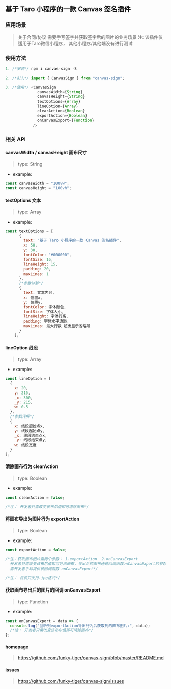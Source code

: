 ## 基于 Taro 小程序的一款 Canvas 签名插件

### 应用场景

> 关于合同/协议 需要手写签字并获取签字后的图片的业务场景 注: 该插件仅适用于Taro微信小程序， 其他小程序/其他端没有进行测试

### 使用方法

```js
1. /*安装*/ npm i canvas-sign -S

2. /*引入*/ import { CanvasSign } from "canvas-sign";

3. /*使用*/ <CanvasSign
              canvasWidth={String}
              canvasHeight={String}
              textOptions={Array}
              lineOption={Array}
              clearAction={Boolean}
              exportAction={Boolean}
              onCanvasExport={Function}
            />
```

### 相关 API

#### canvasWidth / canvasHeight 画布尺寸

> type: String

- example:

```js
const canvasWidth = "100vw";
const canvasHeight = "100vh";
```

#### textOptions 文本

> type: Array

- example:

```js
const textOptions = [
      {
        text: "基于 Taro 小程序的一款 Canvas 签名插件",
        x: 50,
        y: 30,
        fontColor: "#000000",
        fontSize: 16,
        lineHeight: 15,
        padding: 20,
        maxLines: 1
      },
      /*参数详解*/
      {
        text: 文本内容,
        x: 位置x,
        y: 位置y,
        fontColor: 字体颜色,
        fontSize: 字体大小,
        lineHeight: 字体行高,
        padding: 字体水平边距,
        maxLines: 最大行数 超出显示省略号
      }
    ];
```

#### lineOption 线段

> type: Array

- example:

```js
const lineOption = [
  {
    x: 20,
    y: 215,
    _x: 300,
    _y: 215,
    w: 0.5
  },
  /*参数详解*/
  {
    x: 线段起始点x,
    y: 线段起始点y,
    _x: 线段结束点x,
    _y: 线段结束点y,
    w: 线段宽度
  }
];
```

#### 清除画布行为 clearAction

> type: Boolean

- example:

```js
const clearAction = false;

/*注： 开发者只需改变该布尔值即可清除画布*/
```

#### 将画布导出为图片行为 exportAction

> type: Boolean

- example:

```js
const exportAction = false;

/*注：获取画布图片需两个参数： 1.exportAction  2.onCanvasExport
  开发者只需改变该布尔值即可导出画布，导出后的画布通过回调函数onCanvasExport的参数拿到
  需开发者手动提供该回调函数 onCanvasExport*/

/*注： 目前只支持.jpg格式*/
```

#### 获取画布导出后的图片的回调 onCanvasExport

> type: Function

- example:

```js
const onCanvasExport = data => {
  console.log("监听到exportAction导出行为后获取到的画布图片:", data);
  /*注： 开发者只需改变该布尔值即可清除画布*/
};
```

#### homepage

> https://github.com/funky-tiger/canvas-sign/blob/master/README.md

#### issues

> https://github.com/funky-tiger/canvas-sign/issues